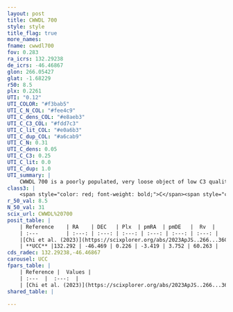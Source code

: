 ```yaml
---
layout: post
title: CWWDL 700
style: style
title_flag: true
more_names: 
fname: cwwdl700
fov: 0.283
ra_icrs: 132.29238
de_icrs: -46.46867
glon: 266.05427
glat: -1.68229
r50: 8.5
plx: 0.2261
UTI: "0.12"
UTI_COLOR: "#f3bab5"
UTI_C_N_COL: "#fee4c9"
UTI_C_dens_COL: "#e8aeb3"
UTI_C_C3_COL: "#fdd7c3"
UTI_C_lit_COL: "#e0a6b3"
UTI_C_dup_COL: "#a6cab9"
UTI_C_N: 0.31
UTI_C_dens: 0.05
UTI_C_C3: 0.25
UTI_C_lit: 0.0
UTI_C_dup: 1.0
UTI_summary: |
    CWWDL 700 is a poorly populated, very loose object of low C3 quality. It was recently reported in the literature.
class3: |
    <span style="color: red; font-weight: bold;">C</span><span style="color: red; font-weight: bold;">C</span>
r_50_val: 8.5
N_50_val: 31
scix_url: CWWDL%20700
posit_table: |
    | Reference    | RA    | DEC   | Plx  | pmRA  | pmDE   |  Rv  |
    | :---         | :---: | :---: | :---: | :---: | :---: | :---: |
    |[Chi et al. (2023)](https://scixplorer.org/abs/2023ApJS..266...36C) | 132.315 | -46.451 | 0.275 | -3.403 | 3.757 | 54.135 |
    | **UCC** |132.292 | -46.469 | 0.226 | -3.419 | 3.752 | 60.263 | 
cds_radec: 132.29238,-46.46867
carousel: UCC
fpars_table: |
    | Reference |  Values |
    | :---  |  :---:  |
    | [Chi et al. (2023)](https://scixplorer.org/abs/2023ApJS..266...36C) | `logAge=8.21, Z=-0.28` |
shared_table: |
    
---
```

